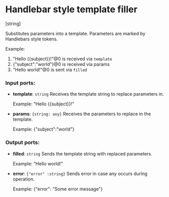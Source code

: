 # Handlebar style template filler

[string]

Substitutes parameters into a template. Parameters are marked by Handlebars style tokens.

Example:

1. "Hello {{subject}}!"@0 is received via `template`
2. {"subject":"world"}@0 is received via params
3. "Hello world!"@0 is sent via `filled`

### Input ports:

* __template__: `string`
    Receives the template string to replace parameters in.
    
    Example:
    "Hello {{subject}}!"



* __params__: `{string: any}`
    Receives the parameters to replace in the template.
    
    Example: 
    {"subject":"world"}



### Output ports:

* __filled__: `string`
    Sends the template string with replaced parameters.
    
    Example:
    "Hello world!"



* __error__: `{"error" :string}`
    Sends error in case any occurs during operation.
    
    Example: 
    {"error": "Some error message"}



